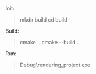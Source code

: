 Init:

> mkdir build
> cd build

Build:

> cmake ..
> cmake --build .

Run:

> Debug\rendering_project.exe